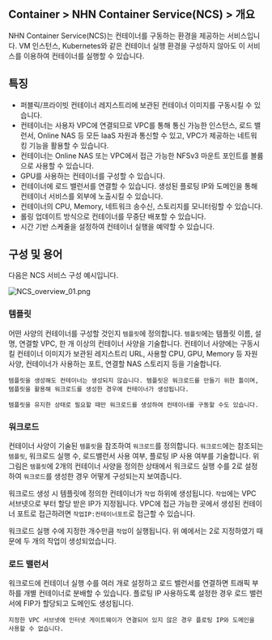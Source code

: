 ## Container > NHN Container Service(NCS) > 개요

NHN Container Service(NCS)는 컨테이너를 구동하는 환경을 제공하는 서비스입니다.
VM 인스턴스, Kubernetes와 같은 컨테이너 실행 환경을 구성하지 않아도 이 서비스를 이용하여 컨테이너를 실행할 수 있습니다.

## 특징

* 퍼블릭/프라이빗 컨테이너 레지스트리에 보관된 컨테이너 이미지를 구동시킬 수 있습니다.
* 컨테이너는 사용자 VPC에 연결되므로 VPC를 통해 통신 가능한 인스턴스, 로드 밸런서, Online NAS 등 모든 IaaS 자원과 통신할 수 있고, VPC가 제공하는 네트워킹 기능을 활용할 수 있습니다.
* 컨테이너는 Online NAS 또는 VPC에서 접근 가능한 NFSv3 마운트 포인트를 볼륨으로 사용할 수 있습니다.
* GPU를 사용하는 컨테이너를 구성할 수 있습니다.
* 컨테이너에 로드 밸런서를 연결할 수 있습니다. 생성된 플로팅 IP와 도메인을 통해 컨테이너 서비스를 외부에 노출시킬 수 있습니다.
* 컨테이너의 CPU, Memory, 네트워크 송수신, 스토리지를 모니터링할 수 있습니다.
* 롤링 업데이트 방식으로 컨테이너를 무중단 배포할 수 있습니다.
* 시간 기반 스케줄을 설정하여 컨테이너 실행을 예약할 수 있습니다.

## 구성 및 용어

다음은 NCS 서비스 구성 예시입니다.

![NCS_overview_01.png](https://static.toastoven.net/prod_ncs/20221222/D-NCS_overview_01.png)

### 템플릿

어떤 사양의 컨테이너를 구성할 것인지 `템플릿`에 정의합니다.
`템플릿`에는 템플릿 이름, 설명, 연결할 VPC, 한 개 이상의 컨테이너 사양을 기술합니다.
컨테이너 사양에는 구동시킬 컨테이너 이미지가 보관된 레지스트리 URL, 사용할 CPU, GPU, Memory 등 자원 사양, 컨테이너가 사용하는 포트, 연결할 NAS 스토리지 등을 기술합니다.

```
템플릿을 생성해도 컨테이너는 생성되지 않습니다. 템플릿은 워크로드를 만들기 위한 틀이며, 템플릿을 활용해 워크로드를 생성한 경우에 컨테이너가 생성됩니다.

템플릿을 유지한 상태로 필요할 때만 워크로드를 생성하여 컨테이너를 구동할 수도 있습니다.
```

### 워크로드

컨테이너 사양이 기술된 `템플릿`을 참조하여 `워크로드`를 정의합니다.
`워크로드`에는 참조되는 `템플릿`, 워크로드 실행 수, 로드밸런서 사용 여부, 플로팅 IP 사용 여부를 기술합니다.
위 그림은 `템플릿`에 2개의 컨테이너 사양을 정의한 상태에서 워크로드 실행 수를 2로 설정하여 `워크로드`를 생성한 경우 어떻게 구성되는지 보여줍니다.

워크로드 생성 시 템플릿에 정의한 컨테이너가 `작업` 하위에 생성됩니다.
`작업`에는 VPC 서브넷으로 부터 할당 받은 IP가 지정됩니다.
VPC에 접근 가능한 곳에서 생성된 컨테이너 포트로 접근하려면 `작업IP:컨테이너포트`로 접근할 수 있습니다.

워크로드 실행 수에 지정한 개수만큼 `작업`이 실행됩니다. 위 예에서는 2로 지정하였기 때문에 두 개의 작업이 생성되었습니다.

### 로드 밸런서

워크로드에 컨테이너 실행 수를 여러 개로 설정하고 로드 밸런서를 연결하면 트래픽 부하를 개별 컨테이너로 분배할 수 있습니다.
플로팅 IP 사용하도록 설정한 경우 로드 밸런서에 FIP가 할당되고 도메인도 생성됩니다.

```
지정한 VPC 서브넷에 인터넷 게이트웨이가 연결되어 있지 않은 경우 플로팅 IP와 도메인을 사용할 수 없습니다.
```
